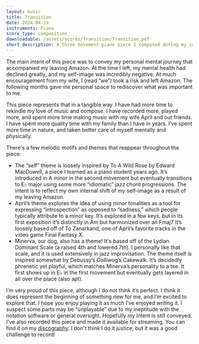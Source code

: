 ```yaml
---
layout: music
title: Transition
date: 2024-04-19
instruments: Piano
score_type: composition
downloadable: /assets/scores/Transition/Transition.pdf
short_description: A three movement piano piece I composed during my sabbatical
---
```


The main intent of this piece was to convey my personal mental journey that accompanied my leaving Amazon. At the time I left, my mental health had declined greatly, and my self-image was incredibly negative. At much encouragement from my wife, I (read “we”) took a risk and left Amazon. The following months gave me personal space to rediscover what was important to me.

This piece represents that in a tangible way. I have had more time to rekindle my love of music and compose. I have recorded more, played more, and spent more time making music with my wife April and out friends. I have spent more quality time with my family than I have in years. I’ve spent more time in nature, and taken better care of myself mentally and physically.

There's a few melodic motifs and themes that reappear throughout the piece:
- The “self” theme is loosely inspired by To A Wild Rose by Edward MacDowell, a piece I learned as a piano student years ago. It’s introduced in A minor in the second movement but eventually transitions to E♭ major using some more “idiomatic” jazz chord progressions. The intent is to reflect my own internal shift of my self-image as a result of my leaving Amazon.
- April’s theme explores the idea of using minor tonalities as a tool for expressing “introspection” as opposed to “sadness,” which people typically attribute to a minor key. It’s explored in a few keys, but in its first exposition it’s distinctly in Am but harmonized over an Fmaj7  It’s loosely based off of To Zanarkand, one of April’s favorite tracks in the video game Final Fantasy X.
- Minerva, our dog, also has a theme! It's based off of the Lydian Dominant Scale (a raised 4th and lowered 7th). I personally like that scale, and it is used extensively in jazz improvisation. The theme itself is inspired somewhat by Debussy’s Golliwog’s Cakewalk. It’s decidedly phrenetic yet playful, which matches Minerva’s personality to a tee. It first shows up in E♭ in the first movement but eventually gets layered in all over the place (also apt).

I’m very proud of this piece, although I do not think it’s perfect. I think it does represent the beginning of something new for me, and I’m excited to explore that. I hope you enjoy playing it as much I’ve enjoyed writing it. I suspect some parts may be “unplayable” due to my ineptitude with the notation software or general oversight. Hopefully my intent is still conveyed. I've also recorded this piece and made it available for streaming. You can find it on my [discography](/discography.html). I don't think I do it justice, but it was a good challenge to record!